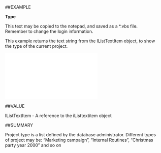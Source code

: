 
##EXAMPLE

**Type**

This text may be copied to the notepad, and saved as a *.vbs file. Remember to change the login information.



This example returns the text string from the IListTextItem object, to show the type of the current project.

![](..\..\Examples\vbs\SOProject.Example.vbs.txt)


##VALUE

IListTextItem - A reference to the iListtextitem object


##SUMMARY

Project type is a list defined by the database administrator. Different types of project may be: “Marketing campaign”, “Internal Routines”, “Christmas party year 2000” and so on

